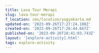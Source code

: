 ```yaml
---
title: Lava Tour Merapi
slug: lava-tour-merapi
f_location: cms/location/yogyakarta.md
updated-on: '2023-09-26T17:27:24.108Z'
created-on: '2023-09-26T17:26:44.667Z'
published-on: '2023-09-26T18:41:03.743Z'
layout: '[explore-activity].html'
tags: explore-activity
---
```



